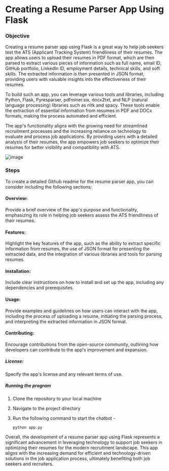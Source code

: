 # Creating a Resume Parser App Using Flask

### Objective

Creating a resume parser app using Flask is a great way to help job seekers test the ATS (Applicant Tracking System) friendliness of their resumes. The app allows users to upload their resumes in PDF format, which are then parsed to extract various pieces of information such as full name, email ID, GitHub portfolio, LinkedIn ID, employment details, technical skills, and soft skills. The extracted information is then presented in JSON format, providing users with valuable insights into the effectiveness of their resumes.

To build such an app, you can leverage various tools and libraries, including Python, Flask, Pyresparser, pdfminer.six, docx2txt, and NLP (natural language processing) libraries such as nltk and spacy. These tools enable the extraction of essential information from resumes in PDF and DOCx formats, making the process automated and efficient.

The app's functionality aligns with the growing need for streamlined recruitment processes and the increasing reliance on technology to evaluate and process job applications. By providing users with a detailed analysis of their resumes, the app empowers job seekers to optimize their resumes for better visibility and compatibility with ATS.

![image](https://github.com/pik1989/Resume-Parser-OpenAI/assets/34673684/5d206207-1b25-4dbe-8e11-add701b632e7)


### Steps
To create a detailed Github readme for the resume parser app, you can consider including the following sections:
#### Overview: 
Provide a brief overview of the app's purpose and functionality, emphasizing its role in helping job seekers assess the ATS friendliness of their resumes.
#### Features: 
Highlight the key features of the app, such as the ability to extract specific information from resumes, the use of JSON format for presenting the extracted data, and the integration of various libraries and tools for parsing resumes.
#### Installation: 
Include clear instructions on how to install and set up the app, including any dependencies and prerequisites.
#### Usage: 
Provide examples and guidelines on how users can interact with the app, including the process of uploading a resume, initiating the parsing process, and interpreting the extracted information in JSON format.
#### Contributing: 
Encourage contributions from the open-source community, outlining how developers can contribute to the app's improvement and expansion.
##### License: 
Specify the app's license and any relevant terms of use.

##### Running the program

1. Clone the repository to your local machine
2. Navigate to the project directory
3. Run the following command to start the chatbot -

    ```
    python app.py
    ```
Overall, the development of a resume parser app using Flask represents a significant advancement in leveraging technology to support job seekers in optimizing their resumes for the modern recruitment landscape. This app aligns with the increasing demand for efficient and technology-driven solutions in the job application process, ultimately benefiting both job seekers and recruiters.

